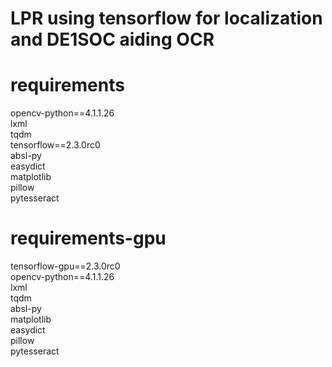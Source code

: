 # LPR using tensorflow for localization and DE1SOC aiding OCR

# requirements
opencv-python==4.1.1.26 <br/>
lxml <br/>
tqdm <br/>
tensorflow==2.3.0rc0 <br/>
absl-py <br/>
easydict <br/>
matplotlib <br/>
pillow <br/>
pytesseract <br/>

# requirements-gpu
tensorflow-gpu==2.3.0rc0 <br/>
opencv-python==4.1.1.26 <br/>
lxml <br/>
tqdm <br/>
absl-py <br/>
matplotlib <br/>
easydict <br/>
pillow <br/>
pytesseract <br/>
